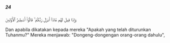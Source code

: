 ##### 24

<span class="ayah">وَإِذَا قِيلَ لَهُم مَّاذَآ أَنزَلَ رَبُّكُمْ ۙ قَالُوٓا۟ أَسَٰطِيرُ ٱلْأَوَّلِينَ</span>

<span class="ayah_translation">Dan apabila dikatakan kepada mereka "Apakah yang telah diturunkan Tuhanmu?" Mereka menjawab: "Dongeng-dongengan orang-orang dahulu",</span>
